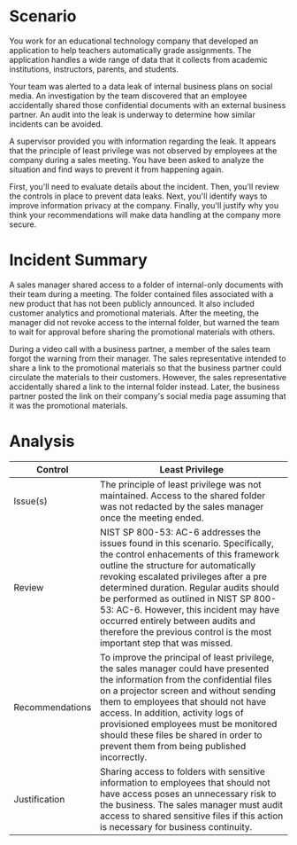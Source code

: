 
# Scenario

You work for an educational technology company that developed an application to help teachers automatically grade assignments. The application handles a wide range of data that it collects from academic institutions, instructors, parents, and students.

Your team was alerted to a data leak of internal business plans on social media. An investigation by the team discovered that an employee accidentally shared those confidential documents with an external business partner. An audit into the leak is underway to determine how similar incidents can be avoided.

A supervisor provided you with information regarding the leak. It appears that the principle of least privilege was not observed by employees at the company during a sales meeting. You have been asked to analyze the situation and find ways to prevent it from happening again.

First, you'll need to evaluate details about the incident. Then, you'll review the controls in place to prevent data leaks. Next, you'll identify ways to improve information privacy at the company. Finally, you'll justify why you think your recommendations will make data handling at the company more secure.

# Incident Summary

A sales manager shared access to a folder of internal-only documents with their
team during a meeting. The folder contained files associated with a new product that has not been
publicly announced. It also included customer analytics and promotional materials. After the meeting,
the manager did not revoke access to the internal folder, but warned the team to wait for approval
before sharing the promotional materials with others.

During a video call with a business partner, a member of the sales team forgot the warning from their
manager. The sales representative intended to share a link to the promotional materials so that the
business partner could circulate the materials to their customers. However, the sales representative
accidentally shared a link to the internal folder instead. Later, the business partner posted the link on
their company's social media page assuming that it was the promotional materials.

# Analysis

| Control| Least Privilege|
|---------|----------------|
|Issue(s)| The principle of least privilege was not maintained. Access to the shared folder was not redacted by the sales manager once the meeting ended.|
| Review| NIST SP 800-53: AC-6 addresses the issues found in this scenario. Specifically, the control enhacements of this framework outline the structure for automatically revoking escalated privileges after a pre determined duration. Regular audits should be performed as outlined in NIST SP 800-53: AC-6. However, this incident may have occurred entirely between audits and therefore the previous control is the most important step that was missed.|
|Recommendations| To improve the principal of least privilege, the sales manager could have presented the information from the confidential files on a projector screen and without sending them to employees that should not have access. In addition, activity logs of provisioned employees must be monitored should these files be shared in order to prevent them from being published incorrectly.|
|Justification| Sharing access to folders with sensitive information to employees that should not have access poses an unnecessary risk to the business. The sales manager must audit access to shared sensitive files if this action is necessary for business continuity.|


